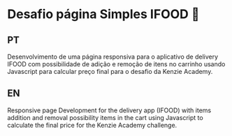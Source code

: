 # Desafio página Simples IFOOD :hamburger:

## PT
Desenvolvimento de uma página responsiva para o aplicativo de delivery IFOOD com possibilidade de adição e remoção de itens no carrinho usando Javascript para calcular preço final para o desafio da Kenzie Academy.

## EN
Responsive page Development for the delivery app (IFOOD) with items addition and removal possibility items in the cart using Javascript to calculate the final price for the Kenzie Academy challenge.
